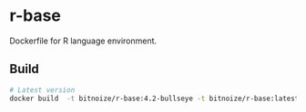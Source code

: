 r-base
======

Dockerfile for R language environment.

## Build

```sh
# Latest version
docker build  -t bitnoize/r-base:4.2-bullseye -t bitnoize/r-base:latest .
```

